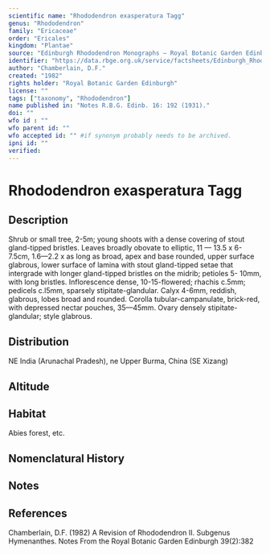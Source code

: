 ```yaml
---
scientific name: "Rhododendron exasperatura Tagg"
genus: "Rhododendron"
family: "Ericaceae"
order: "Ericales"
kingdom: "Plantae"
source: "Edinburgh Rhododendron Monographs – Royal Botanic Garden Edinburgh"
identifier: "https://data.rbge.org.uk/service/factsheets/Edinburgh_Rhododendron_Monographs.xhtml"
author: "Chamberlain, D.F."
created: "1982"
rights holder: "Royal Botanic Garden Edinburgh"
license: ""
tags: ["taxonomy", "Rhododendron"]
name published in: "Notes R.B.G. Edinb. 16: 192 (1931)."
doi: ""
wfo id : ""
wfo parent id: ""
wfo accepted id: "" #if synonym probably needs to be archived.                      
ipni id: ""
verified:
---
```


                       

# Rhododendron exasperatura Tagg

## Description
Shrub or small tree, 2-5m; young shoots with a dense covering of stout gland-tipped bristles. Leaves broadly obovate to elliptic, 11 — 13.5 x 6-7.5cm, 1.6—2.2 x as long as broad, apex and base rounded, upper surface glabrous, lower surface of lamina with stout gland-tipped setae that intergrade with longer gland-tipped bristles on the midrib; petioles 5- 10mm, with long bristles. Inflorescence dense, 10-15-flowered; rhachis c.5mm; pedicels c.l5mm, sparsely stipitate-glandular. Calyx 4-6mm, reddish, glabrous, lobes broad and rounded. Corolla tubular-campanulate, brick-red, with depressed nectar pouches, 35—45mm. Ovary densely stipitate-glandular; style glabrous.

## Distribution
NE India (Arunachal Pradesh), ne Upper Burma, China (SE Xizang)

## Altitude


## Habitat
Abies forest, etc.

## Nomenclatural History

                       
## Notes


## References

Chamberlain, D.F. (1982) A Revision of Rhododendron II. Subgenus Hymenanthes. Notes From the Royal Botanic Garden Edinburgh 39(2):382
